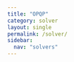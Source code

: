 ```yaml
---
title: "OPQP"
category: solver
layout: single
permalink: /solver/
sidebar:
  nav: "solvers"
---
```

